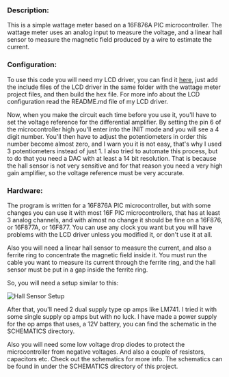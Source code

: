 <html>
<head>
<meta http-equiv="Content-Type" content="text/html; charset=UTF-8">
</head>
<body>
<h3>Description:</h3>
<p>
This is a simple wattage meter based on a 16F876A PIC microcontroller. The wattage meter uses an analog input to measure the voltage, 
and a linear hall sensor to measure the magnetic field produced by a wire to estimate the current.
</p>

<h3>Configuration:</h3>
<p>
To use this code you will need my LCD driver, you can find it <a href="https://github.com/magkopian/pic-lcd-driver" title="LCD driver">here</a>, 
just add the include files of the LCD driver in the same folder with the wattage meter project files, and then build the hex file. For more 
info about the LCD configuration read the README.md file of my LCD driver.
</p>
<p>
Now, when you make the circuit each time before you use it, you'll have to set the voltage reference for the differential amplifier. 
By setting the pin 6 of the microcontroller high you'll enter into the INIT mode and you will see a 4 digit number. 
You'll then have to adjust the potentiometers in order this number become almost zero, and I warn you it is not easy, that's why I used 3 potentiometers
instead of just 1. I also tried to automate this process, but to do that you need a DAC with at least a 14 bit resolution. That is because the hall sensor is not very sensitive and for 
that reason you need a very high gain amplifier, so the voltage reference must be very accurate.
</p>

<h3>Hardware:</h3>
<p>
The program is written for a 16F876A PIC microcontroller, but with some changes you can use it with most 16F PIC microcontrollers, 
that has at least 3 analog channels, and with almost no change it should be fine on a 16F876, or 16F877A, or 16F877. You can use any clock you want
but you will have problems with the LCD driver unless you modified it, or don't use it at all.
</p>
<p>
Also you will need a linear hall sensor to measure the current, and also a ferrite ring to concentrate the magnetic field inside it. You must run the cable you 
want to measure its current through the ferrite ring, and the hall sensor must be put in a gap inside the ferrite ring.
</p>

<p>So, you will need a setup similar to this:</p>

<img src="http://archives.sensorsmag.com/articles/0799/26/fig8.GIF" title="Hall Sensor Setup" alt="Hall Sensor Setup"><br>

<p>
After that, you'll need 2 dual supply type op amps like LM741. I tried it with some single supply op amps but with no luck. I have made a power supply for the op amps that uses, a 12V
battery, you can find the schematic in the SCHEMATICS directory.
</p>

<p>
Also you will need some low voltage drop diodes to protect the microcontroller from negative voltages. And also
a couple of resistors, capacitors etc. Check out the schematics for more info. The schematics can be found in under the SCHEMATICS directory of this project.
</p>
</body>
</html>